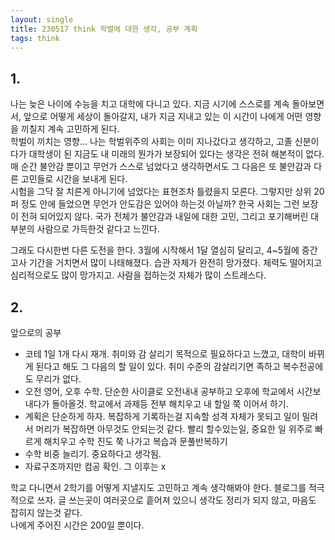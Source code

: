 ```yaml
---
layout: single
title: 230517 think 학벌에 대한 생각, 공부 계획
tags: think
---
```


## 1.
나는 늦은 나이에 수능을 치고 대학에 다니고 있다. 지금 시기에 스스로를 계속 돌아보면서, 앞으로 어떻게 세상이 돌아갈지, 내가 지금 지내고 있는 이 시간이 나에게 어떤 영향을 끼칠지 계속 고민하게 된다.  
학벌이 끼치는 영향... 나는 학벌위주의 사회는 이미 지나갔다고 생각하고, 고졸 신분이다가 대학생이 된 지금도 내 미래의 뭔가가 보장되어 있다는 생각은 전혀 해본적이 없다. 매 순간 불안감 뿐이고 무언가 스스로 넘었다고 생각하면서도 그 다음은 또 불안감과 다른 고민들로 시간을 보내게 된다.  
시험을 그닥 잘 치른게 아니기에 넘었다는 표현조차 틀렸을지 모른다. 그렇지만 상위 20퍼 정도 안에 들었으면 무언가 안도감은 있어야 하는것 아닐까? 한국 사회는 그런 보장이 전혀 되어있지 않다. 국가 전체가 불안감과 내일에 대한 고민, 그리고 포기해버린 대부분의 사람으로 가득한것 같다고 느낀다.
  
그래도 다시한번 다른 도전을 한다. 3월에 시작해서 1달 열심히 달리고, 4~5월에 중간고사 기간을 거치면서 많이 나태해졌다. 습관 자체가 완전히 망가졌다. 체력도 떨어지고 심리적으로도 많이 망가지고. 사람을 접하는것 자체가 많이 스트레스다.  

## 2.
앞으로의 공부
 - 코테 1일 1개 다시 재개. 취미와 감 살리기 목적으로 필요하다고 느꼈고, 대학이 바뀌게 된다고 해도 그 다음의 할 일이 있다. 취미 수준의 감살리기면 족하고 복수전공에도 무리가 없다.
 - 오전 영어, 오후 수학. 단순한 사이클로 오전내내 공부하고 오후에 학교에서 시간보내다가 돌아올것. 학교에서 과제등 전부 해치우고 내 할일 쭉 이어서 하기.
 - 계획은 단순하게 하자. 복잡하게 기록하는걸 지속할 성격 자체가 못되고 일이 밀려서 머리가 복잡하면 아무것도 안되는것 같다. 빨리 할수있는일, 중요한 일 위주로 빠르게 해치우고 수학 진도 쭉 나가고 복습과 문풀반복하기
 - 수학 비중 늘리기. 중요하다고 생각됨.
 - 자료구조까지만 컴공 확인. 그 이후는 x  
 
학교 다니면서 2학기를 어떻게 지낼지도 고민하고 계속 생각해봐야 한다. 블로그를 적극적으로 쓰자. 글 쓰는곳이 여러곳으로 흩어져 있으니 생각도 정리가 되지 않고, 마음도 잡히지 않는것 같다.  
나에게 주어진 시간은 200일 뿐이다.